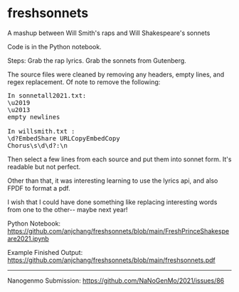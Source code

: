 # freshsonnets
A mashup between Will Smith's raps and Will Shakespeare's sonnets

Code is in the Python notebook.

Steps: 
Grab the rap lyrics. Grab the sonnets from Gutenberg.

The source files were cleaned by removing any headers, empty lines, and regex replacement. Of note to remove the following:
<pre>
In sonnetall2021.txt:
\u2019
\u2013
empty newlines

In willsmith.txt :
\d?EmbedShare URLCopyEmbedCopy 
Chorus\s\d\d?:\n
</pre>

Then select a few lines from each source and put them into sonnet form. It's readable but not perfect.

Other than that, it was interesting learning to use the lyrics api, and also FPDF to format a pdf.

I wish that I could have done something like replacing interesting words from one to the other-- maybe next year!

Python Notebook: 
https://github.com/anjchang/freshsonnets/blob/main/FreshPrinceShakespeare2021.ipynb

Example Finished Output:
https://github.com/anjchang/freshsonnets/blob/main/freshsonnets.pdf

---
Nanogenmo Submission:
https://github.com/NaNoGenMo/2021/issues/86
